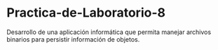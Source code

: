 # Practica-de-Laboratorio-8
Desarrollo de una aplicación informática que permita manejar archivos binarios para persistir información de objetos.
